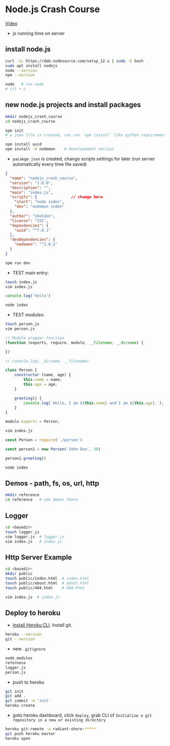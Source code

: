 # Node.js Crash Course

[Video](https://www.youtube.com/watch?v=fBNz5xF-Kx4&list=PLillGF-RfqbZ2ybcoD2OaabW2P7Ws8CWu)

- js running time on server

## install node.js

```bash
curl -sL https://deb.nodesource.com/setup_12.x | sudo -E bash -
sudo apt install nodejs
node --version
npm --version

node   # run node
# ctl + c
```

## new node.js projects and install packages

```bash
mkdir nodejs_crash_course
cd nodejs_crash_course

npm init
# a json file is created, can run `npm install` like python requirements

npm install uuid
npm install -D nodemon    # developement version
```

- `pacakge.json` is created, change scripts settings for later (run server automatically every time file saved)

```json
{
  "name": "nodejs_crash_course",
  "version": "1.0.0",
  "description": "",
  "main": "index.js",
  "scripts": {               // change here
    "start": "node index",
    "dev": "nodemon index"
  },
  "author": "sheldon",
  "license": "ISC",
  "dependencies": {
    "uuid": "^7.0.1"
  },
  "devDependencies": {
    "nodemon": "^2.0.2"
  }
}

```

```bash
npm run dev
```

- TEST main entry:

```bash
touch index.js
vim index.js
```

```js
console.log('hello')
```

```bash
node index
```

- TEST modules:

```bash
touch person.js
vim person.js
```

```js
// Module wrapper function
(function (exports, require, module, __filename, __dirname) {

})

// console.log(__dirname, __filename)

class Person {
    constructor (name, age) {
        this.name = name;
        this.age = age;
    }

    greeting() {
        console.log(`Hello, I am ${this.name} and I am ${this.age}.`);
    }
}

module.exports = Person;
```

```bash
vim index.js
```

```js
const Person = require('./person')

const person1 = new Person('John Doe', 30)

person1.greeting()
```

```bash
node index
```

## Demos - path, fs, os, url, http

```bash
mkdir reference
cd reference   # see demos there
```

## Logger

```bash
cd <basedir>
touch logger.js
vim logger.js  # logger.js
vim index.js   # index.js
```

## Http Server Example

```bash
cd <basedir>
mkdir public
touch public/index.html  # index.html
touch public/about.html  # about.html
touch public/404.html    # 404.html
```

```bash
vim index.js  # index.js
```

## Deploy to heroku

- [Install Heroku CLI](https://devcenter.heroku.com/articles/heroku-cli#download-and-install). Install git.

```bash
heroku --version
git --version
```

- new `.gitignore`

```txt
node_modules
reference
logger.js
person.js
```

- push to heroku

```bash
git init
git add .
git commit -m 'init'
heroku create
```

- goto heroku dashboard, click `deploy`, grab CLI of `Initialize a git repository in a new or existing directory`

```bash
heroku git:remote -a radiant-shore-*****
git push heroku master
heroku open
```
